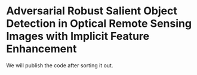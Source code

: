 # Adversarial Robust Salient Object Detection in Optical Remote Sensing Images with Implicit Feature Enhancement
We will publish the code after sorting it out.
